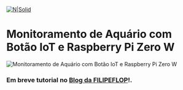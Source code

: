 [![N|Solid](https://www.filipeflop.com/wp-content/uploads/2017/07/filipeflop-205x63.png)](https://nodesource.com/products/nsolid)

# Monitoramento de Aquário com Botão IoT e Raspberry Pi Zero W

![Monitoramento de Aquário com Botão IoT e Raspberry Pi Zero W](http://libertyshoewarehouse.com/mt-content/uploads/2016/12/comingsoon.png)

### Em breve tutorial no <span style="color:blue"></span>[Blog da FILIPEFLOP](https://www.filipeflop.com/blog/)!.
